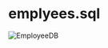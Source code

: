 # emplyees.sql
![EmployeeDB](https://user-images.githubusercontent.com/118686588/225780567-8543ba1c-6d47-4b5f-930f-a27c63f8f573.png)
